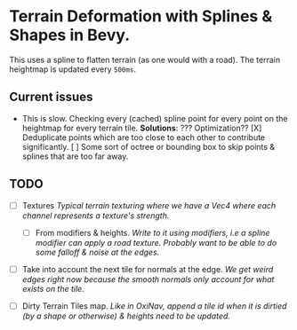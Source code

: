 
# Terrain Deformation with Splines & Shapes in Bevy.

This uses a spline to flatten terrain (as one would with a road). The terrain heightmap is updated every `500ms`.

## Current issues

- This is slow. Checking every (cached) spline point for every point on the heightmap for every terrain tile.
**Solutions**: ??? Optimization??
[X] Deduplicate points which are too close to each other to contribute significantly.
[ ] Some sort of octree or bounding box to skip points & splines that are too far away.

## TODO

- [ ] Textures
*Typical terrain texturing where we have a Vec4 where each channel represents a texture's strength.*
    - [ ] From modifiers & heights.
    *Write to it using modifiers, i.e a spline modifier can apply a road texture. Probably want to be able to do some falloff & noise at the edges.*

- [ ] Take into account the next tile for normals at the edge.
*We get weird edges right now because the smooth normals only account for what exists on the tile.*

- [ ] Dirty Terrain Tiles map.
*Like in OxiNav, append a tile id when it is dirtied (by a shape or otherwise) & heights need to be updated.*